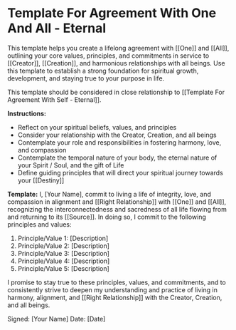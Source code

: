 # Template For Agreement With One And All - Eternal

This template helps you create a lifelong agreement with [[One]] and [[All]], outlining your core values, principles, and commitments in service to [[Creator]], [[Creation]], and harmonious relationships with all beings. Use this template to establish a strong foundation for spiritual growth, development, and staying true to your purpose in life.

This template should be considered in close relationship to [[Template For Agreement With Self - Eternal]].

**Instructions:**

-   Reflect on your spiritual beliefs, values, and principles
-   Consider your relationship with the Creator, Creation, and all beings
-   Contemplate your role and responsibilities in fostering harmony, love, and compassion  
-   Contemplate the temporal nature of your body, the eternal nature of your Spirit / Soul, and the gift of Life  
-   Define guiding principles that will direct your spiritual journey towards your [[Destiny]]  

**Template:** I, [Your Name], commit to living a life of integrity, love, and compassion in alignment and [[Right Relationship]] with [[One]] and [[All]], recognizing the interconnectedness and sacredness of all life flowing from and returning to its [[Source]]. In doing so, I commit to the following principles and values:

1.  Principle/Value 1: [Description]
2.  Principle/Value 2: [Description]
3.  Principle/Value 3: [Description]
4.  Principle/Value 4: [Description]
5.  Principle/Value 5: [Description]

I promise to stay true to these principles, values, and commitments, and to consistently strive to deepen my understanding and practice of living in harmony, alignment, and [[Right Relationship]] with the Creator, Creation, and all beings.

Signed: [Your Name] Date: [Date]
